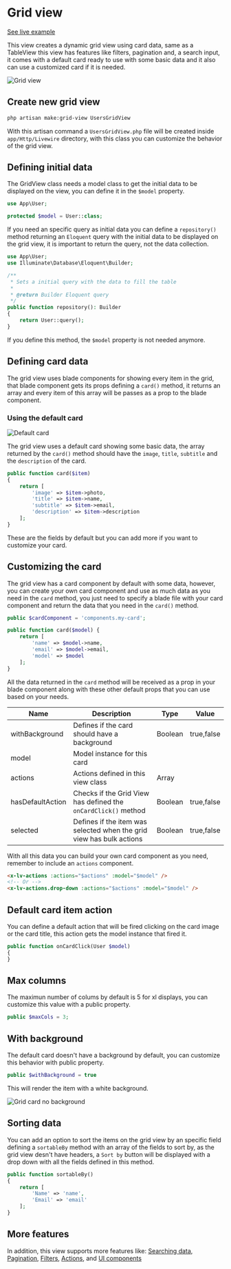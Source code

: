 # Grid view

[See live example](/examples/grid-view)

This view creates a dynamic grid view using card data, same as a TableView this view has features like filters, pagination and, a search input, it comes with a default card ready to use with some basic data and it also can use a customized card if it is needed.


![Grid view](/img/docs/grid.png)

## Create new grid view

```bash
php artisan make:grid-view UsersGridView
```

With this artisan command a `UsersGridView.php` file will be created inside `app/Http/Livewire` directory, with this class you can customize the behavior of the grid view.

## Defining initial data

The GridView class needs a model class to get the initial data to be displayed on the view, you can define it in the `$model` property.

```php
use App\User;

protected $model = User::class;
```

If you need an specific query as initial data you can define a `repository()` method  returning an `Eloquent` query with the initial data to be displayed on the grid view, it is important to return the query, not the data collection.

```php
use App\User;
use Illuminate\Database\Eloquent\Builder;

/**
 * Sets a initial query with the data to fill the table
 *
 * @return Builder Eloquent query
 */
public function repository(): Builder
{
    return User::query();
}
```

If you define this method, the `$model` property is not needed anymore.

## Defining card data

The grid view uses blade components for showing every item in the grid, that blade component gets its props defining a `card()` method, it returns an array and every item of this array will be passes as a prop to the blade component.

### Using the default card

![Default card](/img/docs/card.png)

The grid view uses a default card showing some basic data, the array returned by the `card()` method should have the `image`, `title`, `subtitle` and the `description` of the card.

```php
public function card($item)
{
    return [
        'image' => $item->photo,
        'title' => $item->name,
        'subtitle' => $item->email,
        'description' => $item->description
    ];
}
```

These are the fields by default but you can add more if you want to customize your card.

## Customizing the card

The grid view has a card component by default with some data, however, you can create your own card component and use as much data as you need in the `card` method, you just need to specify a blade file with your card component and return the data that you need in the `card()` method.

```php
public $cardComponent = 'components.my-card';

public function card($model) {
    return [
        'name' => $model->name,
        'email' => $model->email,
        'model' => $model
    ];
}
```

All the data returned in the `card` method will be received as a prop in your blade component along with these other default props that you can use based on your needs.

Name|Description|Type|Value
--|--|--|--|
withBackground|Defines if the card should have a background|Boolean|true,false
model|Model instance for this card|||
actions|Actions defined in this view class|Array
hasDefaultAction|Checks if the Grid View has defined the `onCardClick()` method|Boolean|true,false
selected|Defines if the item was selected when the grid view has bulk actions|Boolean|true,false

With all this data you can build your own card component as you need, remember to include an `actions` component.

```html
<x-lv-actions :actions="$actions" :model="$model" />
<!-- Or -->
<x-lv-actions.drop-down :actions="$actions" :model="$model" />
```


## Default card item action
You can define a default action that will be fired clicking on the card image or the card title, this action gets the model instance that fired it.

```php
public function onCardClick(User $model)
{
}
```

## Max columns

The maximun number of colums by default is 5 for xl displays, you can customize this value with a public property.

```php
public $maxCols = 3;
```

## With background
The default card doesn't have a background by default, you can customize this behavior with public property.

```php
public $withBackground = true
```

This will render the item with a white background.

![Grid card no background](/img/docs/grid-no-background.png)

## Sorting data
You can add an option to sort the items on the grid view by an specific field defining a `sortableBy` method with an array of the fields to sort by, as the grid view desn't have headers, a `Sort by` button will be displayed with a drop down with all the fields defined in this method.

```php
public function sortableBy()
{
    return [
        'Name' => 'name',
        'Email' => 'email'
    ];
}
```

## More features

In addition, this view supports more features like: [Searching data](/search), [Pagination](/pagination), [Filters](/filters), [Actions](/actions), and [UI components](/ui-components)